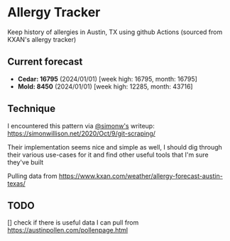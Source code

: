 # Allergy Tracker

Keep history of allergies in Austin, TX using github Actions (sourced from KXAN's allergy tracker)

## Current forecast
<!-- INJECT FORECAST -->
- **Cedar: 16795** (2024/01/01)  [week high: 16795, month: 16795]
- **Mold: 8450** (2024/01/01)  [week high: 12285, month: 43716]
<!-- END INJECT FORECAST -->

## Technique

I encountered this pattern via [@simonw's](https://github.com/simonw) writeup: https://simonwillison.net/2020/Oct/9/git-scraping/

Their implementation seems nice and simple as well, I should dig through their various use-cases for it and find other useful tools that I'm sure they've built

Pulling data from https://www.kxan.com/weather/allergy-forecast-austin-texas/

## TODO

[] check if there is useful data I can pull from https://austinpollen.com/pollenpage.html
